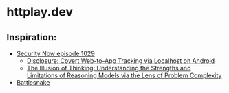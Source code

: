 # httplay.dev

## Inspiration:
- [Security Now episode 1029](https://www.youtube.com/watch?v=q6BKgOJD7fU)
    - [Disclosure: Covert Web-to-App Tracking via Localhost on Android](https://localmess.github.io/)
    - [The Illusion of Thinking:
    Understanding the Strengths and Limitations of Reasoning Models
    via the Lens of Problem Complexity](https://ml-site.cdn-apple.com/papers/the-illusion-of-thinking.pdf)
- [Battlesnake](https://play.battlesnake.com/)

